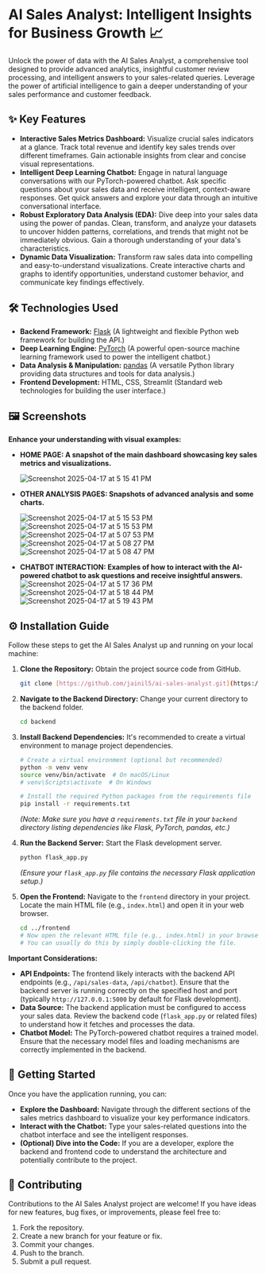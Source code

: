 # AI Sales Analyst: Intelligent Insights for Business Growth 📈

Unlock the power of data with the AI Sales Analyst, a comprehensive tool designed to provide advanced analytics, insightful customer review processing, and intelligent answers to your sales-related queries. Leverage the power of artificial intelligence to gain a deeper understanding of your sales performance and customer feedback.

## ✨ Key Features

* **Interactive Sales Metrics Dashboard:** Visualize crucial sales indicators at a glance. Track total revenue and identify key sales trends over different timeframes. Gain actionable insights from clear and concise visual representations.
* **Intelligent Deep Learning Chatbot:** Engage in natural language conversations with our PyTorch-powered chatbot. Ask specific questions about your sales data and receive intelligent, context-aware responses. Get quick answers and explore your data through an intuitive conversational interface.
* **Robust Exploratory Data Analysis (EDA):** Dive deep into your sales data using the power of pandas. Clean, transform, and analyze your datasets to uncover hidden patterns, correlations, and trends that might not be immediately obvious. Gain a thorough understanding of your data's characteristics.
* **Dynamic Data Visualization:** Transform raw sales data into compelling and easy-to-understand visualizations. Create interactive charts and graphs to identify opportunities, understand customer behavior, and communicate key findings effectively.

## 🛠️ Technologies Used

* **Backend Framework:** [Flask](https://flask.palletsprojects.com/en/2.3.x/) (A lightweight and flexible Python web framework for building the API.)
* **Deep Learning Engine:** [PyTorch](https://pytorch.org/) (A powerful open-source machine learning framework used to power the intelligent chatbot.)
* **Data Analysis & Manipulation:** [pandas](https://pandas.pydata.org/) (A versatile Python library providing data structures and tools for data analysis.)
* **Frontend Development:** HTML, CSS, Streamlit (Standard web technologies for building the user interface.)

## 🖼️ Screenshots

**Enhance your understanding with visual examples:**

* **HOME PAGE: A snapshot of the main dashboard showcasing key sales metrics and visualizations.**
    
    ![Screenshot 2025-04-17 at 5 15 41 PM](https://github.com/user-attachments/assets/cf57bd68-87bf-412e-93fa-a3eab63a4554)

    
* **OTHER ANALYSIS PAGES: Snapshots of advanced analysis and some charts.**
    
    ![Screenshot 2025-04-17 at 5 15 53 PM](https://github.com/user-attachments/assets/3b0c36a9-de98-4b6e-a8c3-e81d83a7e5a0)
    ![Screenshot 2025-04-17 at 5 15 53 PM](https://github.com/user-attachments/assets/bfe15372-3bc6-420b-b9aa-9cd6343ea23f)
    ![Screenshot 2025-04-17 at 5 07 53 PM](https://github.com/user-attachments/assets/5fc312b4-1fde-4ee0-a555-a39cc9eea41f)
    ![Screenshot 2025-04-17 at 5 08 27 PM](https://github.com/user-attachments/assets/e41732bb-96c0-4888-8f7e-dc61f8e7bb42)
    ![Screenshot 2025-04-17 at 5 08 47 PM](https://github.com/user-attachments/assets/b1c6d105-8ea4-4149-a111-22169f6f43b5)

* **CHATBOT INTERACTION: Examples of how to interact with the AI-powered chatbot to ask questions and receive insightful answers.**
    ![Screenshot 2025-04-17 at 5 17 36 PM](https://github.com/user-attachments/assets/a0fbcbd7-839f-4733-9629-d1bd02dbcb72)
    ![Screenshot 2025-04-17 at 5 18 44 PM](https://github.com/user-attachments/assets/e2f7f561-04d3-4a01-91a2-28565973b1b9)
    ![Screenshot 2025-04-17 at 5 19 43 PM](https://github.com/user-attachments/assets/73277e4b-3be9-4761-a36c-38c4a68b76e2)

## ⚙️ Installation Guide

Follow these steps to get the AI Sales Analyst up and running on your local machine:

1.  **Clone the Repository:** Obtain the project source code from GitHub.
    ```bash
    git clone [https://github.com/jainil5/ai-sales-analyst.git](https://github.com/jainil5/ai-sales-analyst.git)
    ```

2.  **Navigate to the Backend Directory:** Change your current directory to the backend folder.
    ```bash
    cd backend
    ```

3.  **Install Backend Dependencies:** It's recommended to create a virtual environment to manage project dependencies.
    ```bash
    # Create a virtual environment (optional but recommended)
    python -m venv venv
    source venv/bin/activate  # On macOS/Linux
    # venv\Scripts\activate  # On Windows

    # Install the required Python packages from the requirements file
    pip install -r requirements.txt
    ```
    *(Note: Make sure you have a `requirements.txt` file in your `backend` directory listing dependencies like Flask, PyTorch, pandas, etc.)*

4.  **Run the Backend Server:** Start the Flask development server.
    ```bash
    python flask_app.py
    ```
    *(Ensure your `flask_app.py` file contains the necessary Flask application setup.)*

5.  **Open the Frontend:** Navigate to the `frontend` directory in your project. Locate the main HTML file (e.g., `index.html`) and open it in your web browser.

    ```bash
    cd ../frontend
    # Now open the relevant HTML file (e.g., index.html) in your browser.
    # You can usually do this by simply double-clicking the file.
    ```

**Important Considerations:**

* **API Endpoints:** The frontend likely interacts with the backend API endpoints (e.g., `/api/sales-data`, `/api/chatbot`). Ensure that the backend server is running correctly on the specified host and port (typically `http://127.0.0.1:5000` by default for Flask development).
* **Data Source:** The backend application must be configured to access your sales data. Review the backend code (`flask_app.py` or related files) to understand how it fetches and processes the data.
* **Chatbot Model:** The PyTorch-powered chatbot requires a trained model. Ensure that the necessary model files and loading mechanisms are correctly implemented in the backend.

## 🚀 Getting Started

Once you have the application running, you can:

* **Explore the Dashboard:** Navigate through the different sections of the sales metrics dashboard to visualize your key performance indicators.
* **Interact with the Chatbot:** Type your sales-related questions into the chatbot interface and see the intelligent responses.
* **(Optional) Dive into the Code:** If you are a developer, explore the backend and frontend code to understand the architecture and potentially contribute to the project.

## 🤝 Contributing

Contributions to the AI Sales Analyst project are welcome! If you have ideas for new features, bug fixes, or improvements, please feel free to:

1.  Fork the repository.
2.  Create a new branch for your feature or fix.
3.  Commit your changes.
4.  Push to the branch.
5.  Submit a pull request.

